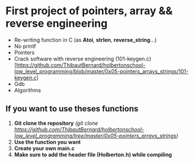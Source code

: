# First project of pointers, array && reverse engineering 

* Re-writing function in C (as **Atoi**, **strlen**, **reverse_string**...)
* No printf 
* Pointers
* Crack software with reverse engineering (101-keygen.c)[https://github.com/ThibautBernard/holbertonschool-low_level_programming/blob/master/0x05-pointers_arrays_strings/101-keygen.c]
* Gdb 
* Algorithms

## If you want to use theses functions 
  1. **Git clone the repository** *(git clone https://github.com/ThibautBernard/holbertonschool-low_level_programming/tree/master/0x05-pointers_arrays_strings)*
  2. **Use the function you want**
  3. **Create your own main.c** 
  4. **Make sure to add the header file (Holberton.h) while compiling** 
  
